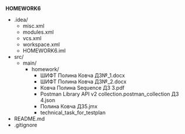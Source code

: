**HOMEWORK6**
- .idea/
    - misc.xml
    - modules.xml
    - vcs.xml
    - workspace.xml
    - HOMEWORK6.iml
- src/
    - main/
        - homework/
            - ШИФТ Полина Ковча ДЗ№_1.docx
            - ШИФТ Полина Ковча ДЗ№_2.docx
            - Ковча Полина Sequence ДЗ 3.pdf
            - Postman Library API v2 collection.postman_collection ДЗ 4.json
            - Полина Ковча ДЗ5.jmx
            - technical_task_for_testplan
- README.md
- .gitignore  
